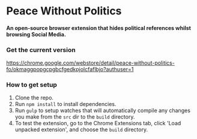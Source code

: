 # Peace Without Politics
#### An open-source browser extension that hides political references whilst browsing Social Media.

### Get the current version 
https://chrome.google.com/webstore/detail/peace-without-politics-fo/okmaggpopgcpgbcfgedkpjolcfaflbjo?authuser=1

### How to get setup
1. Clone the repo.
2. Run `npm install` to install dependencies.
3. Run `gulp` to setup watches that will automatically compile any changes you make from the `src` dir to the `build` directory.
4. To test the extension, go to the Chrome Extensions tab, click 'Load unpacked extension', and choose the `build` directory.